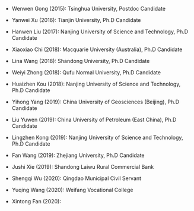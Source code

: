 - Wenwen Gong (2015): Tsinghua University, Postdoc Candidate

- Yanwei Xu (2016): Tianjin University, Ph.D Candidate

- Hanwen Liu (2017): Nanjing University of Science and Technology, Ph.D Candidate

- Xiaoxiao Chi (2018): Macquarie University (Australia), Ph.D Candidate

- Lina  Wang (2018): Shandong University, Ph.D Candidate

- Weiyi Zhong (2018): Qufu Normal University, Ph.D Candidate

- Huaizhen Kou (2018): Nanjing University of Science and Technology, Ph.D Candidate

- Yihong Yang (2019): China University of Geosciences (Beijing), Ph.D Candidate

- Liu Yuwen (2019): China University of Petroleum (East China), Ph.D Candidate

- Lingzhen Kong  (2019): Nanjing University of Science and Technology, Ph.D Candidate

- Fan Wang (2019): Zhejiang University, Ph.D Candidate

- Jushi Xie (2019): Shandong Laiwu Rural Commercial Bank

- Shengqi Wu (2020): Qingdao Municipal Civil Servant

- Yuqing Wang (2020): Weifang Vocational College

- Xintong Fan (2020): 